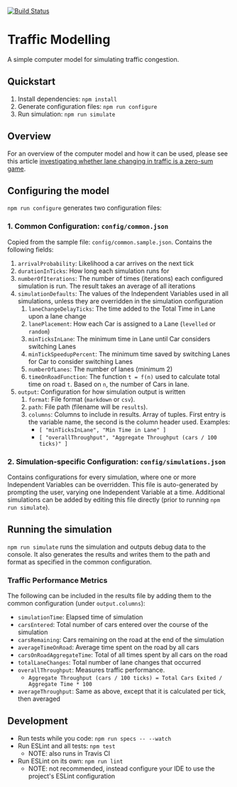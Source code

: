 [![Build Status](https://travis-ci.com/connected-psobocinski/game-theory-traffic-modelling.svg?token=pHzM6UUyziLSPd12YQfX&branch=master)](https://travis-ci.com/connected-psobocinski/game-theory-traffic-modelling)

# Traffic Modelling

A simple computer model for simulating traffic congestion.

## Quickstart

1. Install dependencies: `npm install`
2. Generate configuration files: `npm run configure`
3. Run simulation: `npm run simulate`

## Overview

For an overview of the computer model and how it can be used, please see this article [investigating whether lane changing in traffic is a zero-sum game](# "Link to article goes here").

## Configuring the model

`npm run configure` generates two configuration files:

### 1. Common Configuration: `config/common.json`

Copied from the sample file: `config/common.sample.json`. Contains the following fields:

1. `arrivalProbability`: Likelihood a car arrives on the next tick
1. `durationInTicks`: How long each simulation runs for
1. `numberOfIterations`: The number of times (iterations) each configured simulation is run. The result takes an average of all iterations
1. `simulationDefaults`: The values of the Independent Variables used in all simulations, unless they are overridden in the simulation configuration
   1. `laneChangeDelayTicks`: The time added to the Total Time in Lane upon a lane change
   1. `lanePlacement`: How each Car is assigned to a Lane (`levelled` or `random`)
   1. `minTicksInLane`: The minimum time in Lane until Car considers switching Lanes
   1. `minTickSpeedupPercent`: The minimum time saved by switching Lanes for Car to consider switching Lanes
   1. `numberOfLanes`: The number of lanes (minimum 2)
   1. `timeOnRoadFunction`: The function `t = f(n)` used to calculate total time on road `t`. Based on `n`, the number of Cars in lane.
1. `output`: Configuration for how simulation output is written
   1. `format`: File format (`markdown` or `csv`).
   1. `path`: File path (filename will be `results`).
   1. `columns`: Columns to include in results. Array of tuples. First entry is the variable name, the second is the column header used. Examples:
      - `[ "minTicksInLane", "Min Time in Lane" ]`
      - `[ "overallThroughput", "Aggregate Throughput (cars / 100 ticks)" ]`

### 2. Simulation-specific Configuration: `config/simulations.json`

Contains configurations for every simulation, where one or more Independent Variables can be overridden.
This file is auto-generated by prompting the user, varying one Independent Variable at a time.
Additional simulations can be added by editing this file directly (prior to running `npm run simulate`).

## Running the simulation

`npm run simulate` runs the simulation and outputs debug data to the console.
It also generates the results and writes them to the path and format as specified in the common configuration.

### Traffic Performance Metrics

The following can be included in the results file by adding them to the common configuration (under `output.columns`):

- `simulationTime`: Elapsed time of simulation
- `carsEntered`: Total number of cars entered over the course of the simulation
- `carsRemaining`: Cars remaining on the road at the end of the simulation
- `averageTimeOnRoad`: Average time spent on the road by all cars
- `carsOnRoadAggregateTime`: Total of all times spent by all cars on the road
- `totalLaneChanges`: Total number of lane changes that occurred
- `overallThroughput`: Measures traffic performance.
  - `Aggregate Throughput (cars / 100 ticks) = Total Cars Exited / Aggregate Time * 100`
- `averageThroughput`: Same as above, except that it is calculated per tick, then averaged

## Development

- Run tests while you code: `npm run specs -- --watch`
- Run ESLint and all tests: `npm test`
  - NOTE: also runs in Travis CI
- Run ESLint on its own: `npm run lint`
  - NOTE: not recommended, instead configure your IDE to use the project's ESLint configuration
